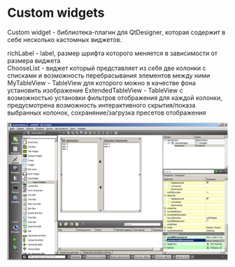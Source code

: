 # Custom widgets

Custom widget - библиотека-плагин для QtDesigner, которая содержит в себе несколько кастомных виджетов.

richLabel - label, размер шрифта которого меняется в зависимости от размера виджета<br/>
ChooseList - виджет который представляет из себя две колонки с списками и возможность перебрасывания элементов между ними
MyTableView - TableView для которого можно в качестве фона установить изображение
ExtendedTableView - TableView с возможностью установки фильтров отображения для каждой колонки, предусмотрена возможность интерактивного скрытия/показа выбранных колонок, сохраняние/загрузка пресетов отображения

![My image](img/img1.png)
